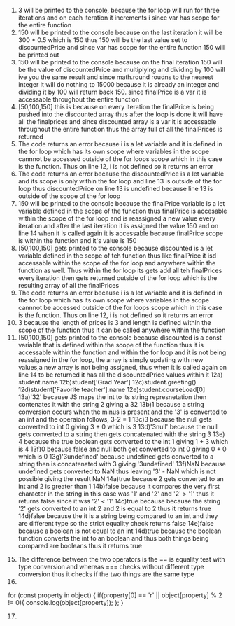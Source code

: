 1. 3 will be printed to the console, because the for loop will run for three iterations and on each iteration it increments i since var has scope for the
entire function
2. 150 will be printed to the console because on the last iteration it will be
300 * 0.5 which is 150 thus 150 will be the last value set to discountedPrice and since var has scope for the entire function 150 will be printed out
3. 150 will be printed to the console because on the final iteration 150 will be the value of discountedPrice and multiplying and dividing by 100 will ive you the same result and since math.round roudns to the nearest integer it will do nothing to 15000 because it is already an integer and dividing it by 100 will return back 150. since finalPrice is a var it is accessable throughout the entire function
4. [50,100,150] this is because on every iteration the finalPrice is being pushed into the discounted array thus after the loop is done it will have all the finalprices and since discounted array is a var it is accessable throughout the entire function thus the array full of all the finalPrices is returned
5. The code returns an error because i is a let variable and it is defined in the for loop which has its own scope where variables in the scope cannnot be accessed outside of the for loops scope which in this case is the function. Thus on line 12, i is not defined so it returns an error 
6. The code returns an error because the discountedPrice is a let variable and its scope is only within the for loop and line 13 is outside of the for loop thus discountedPrice on line 13 is undefined because line 13 is outside of the scope of the for loop
7. 150 will be printed to the console because the finalPrice variable is a let variable defined in the scope of the function thus finalPrice is accesable within the scope of the for loop and is reassigned a new value every iteration and after the last iteration it is assigned the value 150 and on line 14 when it is called again it is accessable because finalPrice scope is within the function and it's value is 150 
8. [50,100,150] gets printed to the console because discounted is a let variable defined in the scope of teh function thus like finalPrice it isd accessable within the scope of the for loop and anywhere within the function as well. Thus within the for loop its gets add all teh finalPrices every iteration then gets returned outside of the for loop which is the resulting array of all the finalPrices
9. The code returns an error because i is a let variable and it is defined in the for loop which has its own scope where variables in the scope cannnot be accessed outside of the for loops scope which in this case is the function. Thus on line 12, i is not defined so it returns an error 
10. 3 because the length of prices is 3 and length is defined within the scope of the function thus it can be called anywhere within the function
11. [50,100,150] gets printed to the console because discounted is a const variable that is defined within the scope of the function thus it is accessable within the function and within the for loop and it is not being reassigned in the for loop, the array is simply updating with new values,a new array is not being assigned, thus when it is called again on line 14 to be returned it has all the discountedPrice values within it
12a) student.name
12b)student['Grad Year']
12c)student.greeting()
12d)student['Favorite teacher'].name
12e)student.courseLoad[0]
13a)'32' because JS maps the int to its string represnetation then contenates it with the string 2 giving a 32
13b)1 because a string conversion occurs when the minus is present and the '3' is converted to an int and the operaion follows, 3-2 = 1
13c)3 because the null gets converted to int 0 giving 3 + 0 which is 3
13d)'3null' because the null gets converted to a string then gets concatenated with the string 3
13e) 4 because the true boolean gets converted to the int 1 giving 1 + 3 which is 4
13f)0 because false and null both get converted to int 0 giving 0 + 0 which is 0
13g)'3undefined' because undefined gets converted to a string then is concatenated with 3 giving '3undefined'
13f)NaN because undefined gets converted to NaN thus leaving '3' - NaN which is not possible giving the result NaN
14a)true because 2 gets converted to an int and 2 is greater than 1
14b)false because it compares the very first character in the string in this case was '1' and '2' and '2' > '1' thus it returns false since
it wss '2' < '1'
14c)true because because the string '2' gets converted to an int 2 and 2 is equal to 2 thus it returns true
14d)false because the it is a string being compared to an int and they are different type so the strict equality check returns false
14e)false because a boolean is not equal to an int
14d)true because the boolean function converts the int to an boolean and thus both things being compared are booleans thus it returns true
15) The difference between the two operators is the == is equality test with type conversion and whereas === checks without different type conversion thus it checks if the two things are the same type
16)
for (const property in object) {
  if(property[0] == 'r' || object[property] % 2 != 0){
  	console.log(object[property]);
  };
}

17)
